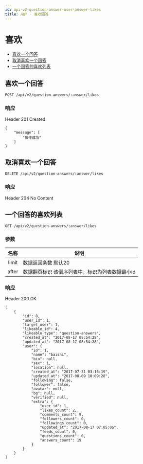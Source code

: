 ```yaml
---
id: api-v2-question-answer-user-answer-likes
title: 用户 · 喜欢回答
---
```


# 喜欢

- [喜欢一个回答](#喜欢一个回答)
- [取消喜欢一个回答](#取消喜欢一个回答)
- [一个回答的喜欢列表](#一个回答的喜欢列表)

## 喜欢一个回答

```
POST /api/v2/question-answers/:answer/likes
```

### 响应

Header 201 Created

```json5
{
    "message": [
        "操作成功"
    ]
}
```

## 取消喜欢一个回答

```
DELETE /api/v2/question-answers/:answer/likes
```

### 响应

Header 204 No Content

## 一个回答的喜欢列表

```
GET /api/v2/question-answers/:answer/likes
```

### 参数

| 名称  | 说明 |
|:-----:|------|
| limit | 数据返回条数 默认20 |
| after | 数据翻页标识 该倒序列表中，标识为列表数据最小id|

### 响应

Header 200 OK

```json5
[
    {
        "id": 8,
        "user_id": 1,
        "target_user": 1,
        "likeable_id": 4,
        "likeable_type": "question-answers",
        "created_at": "2017-08-17 08:54:28",
        "updated_at": "2017-08-17 08:54:28",
        "user": {
            "id": 1,
            "name": "baishi",
            "bio": null,
            "sex": 1,
            "location": null,
            "created_at": "2017-07-31 03:16:19",
            "updated_at": "2017-08-09 10:09:28",
            "following": false,
            "follower": false,
            "avatar": null,
            "bg": null,
            "verified": null,
            "extra": {
                "user_id": 1,
                "likes_count": 2,
                "comments_count": 9,
                "followers_count": 0,
                "followings_count": 0,
                "updated_at": "2017-08-17 07:05:06",
                "feeds_count": 0,
                "questions_count": 0,
                "answers_count": 19
            }
        }
    }
]
```
